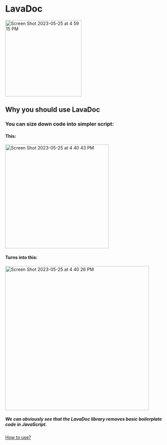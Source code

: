<h1>LavaDoc</h1>
<img width="242" alt="Screen Shot 2023-05-25 at 4 59 15 PM" src="https://github.com/GucciDeveloper/LavaDoc/assets/130172221/0bc93c39-04c7-42bc-a8e3-ae088f3e2ef8">

## Why you should use LavaDoc
### You can size down code into simpler script:
#### This:
<img width="329" alt="Screen Shot 2023-05-25 at 4 40 43 PM" src="https://github.com/GucciDeveloper/LavaDoc/assets/130172221/324bf745-6bf3-4929-b117-fb9803bcc641">

#### Turns into this:
<img width="457" alt="Screen Shot 2023-05-25 at 4 40 26 PM" src="https://github.com/GucciDeveloper/LavaDoc/assets/130172221/223aa306-6099-4150-89a1-cab10d2e8b0d">

##### We can obviously see that the LavaDoc library removes basic boilerplate code in JavaScript.

[How to use?]()
